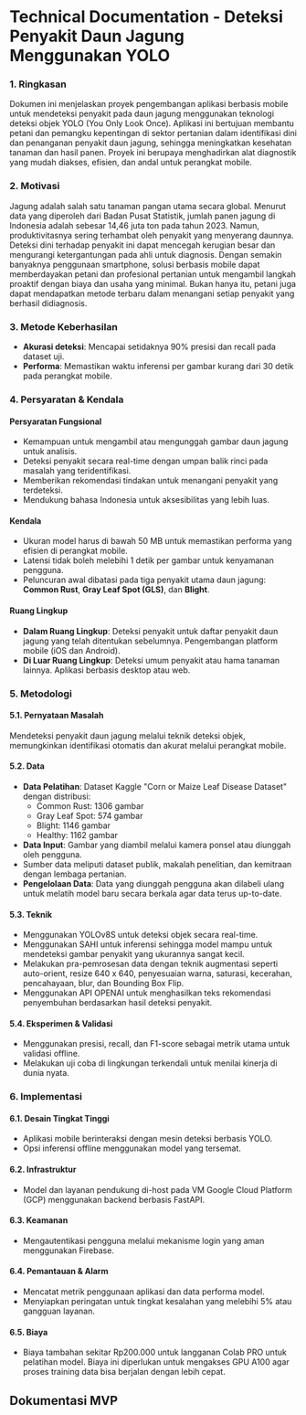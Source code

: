 # Technical Documentation - Deteksi Penyakit Daun Jagung Menggunakan YOLO

### 1. Ringkasan
Dokumen ini menjelaskan proyek pengembangan aplikasi berbasis mobile untuk mendeteksi penyakit pada daun jagung menggunakan teknologi deteksi objek YOLO (You Only Look Once). Aplikasi ini bertujuan membantu petani dan pemangku kepentingan di sektor pertanian dalam identifikasi dini dan penanganan penyakit daun jagung, sehingga meningkatkan kesehatan tanaman dan hasil panen. Proyek ini berupaya menghadirkan alat diagnostik yang mudah diakses, efisien, dan andal untuk perangkat mobile.

### 2. Motivasi
Jagung adalah salah satu tanaman pangan utama secara global. Menurut data yang diperoleh dari Badan Pusat Statistik, jumlah panen jagung di Indonesia adalah sebesar 14,46 juta ton pada tahun 2023. Namun, produktivitasnya sering terhambat oleh penyakit yang menyerang daunnya. Deteksi dini terhadap penyakit ini dapat mencegah kerugian besar dan mengurangi ketergantungan pada ahli untuk diagnosis. Dengan semakin banyaknya penggunaan smartphone, solusi berbasis mobile dapat memberdayakan petani dan profesional pertanian untuk mengambil langkah proaktif dengan biaya dan usaha yang minimal. Bukan hanya itu, petani juga dapat mendapatkan metode terbaru dalam menangani setiap penyakit yang berhasil didiagnosis.

### 3. Metode Keberhasilan
- **Akurasi deteksi**: Mencapai setidaknya 90% presisi dan recall pada dataset uji.
- **Performa**: Memastikan waktu inferensi per gambar kurang dari 30 detik pada perangkat mobile.

### 4. Persyaratan & Kendala
#### Persyaratan Fungsional
- Kemampuan untuk mengambil atau mengunggah gambar daun jagung untuk analisis.
- Deteksi penyakit secara real-time dengan umpan balik rinci pada masalah yang teridentifikasi.
- Memberikan rekomendasi tindakan untuk menangani penyakit yang terdeteksi.
- Mendukung bahasa Indonesia untuk aksesibilitas yang lebih luas.

#### Kendala
- Ukuran model harus di bawah 50 MB untuk memastikan performa yang efisien di perangkat mobile.
- Latensi tidak boleh melebihi 1 detik per gambar untuk kenyamanan pengguna.
- Peluncuran awal dibatasi pada tiga penyakit utama daun jagung: **Common Rust**, **Gray Leaf Spot (GLS)**, dan **Blight**.

#### Ruang Lingkup
- **Dalam Ruang Lingkup**: Deteksi penyakit untuk daftar penyakit daun jagung yang telah ditentukan sebelumnya. Pengembangan platform mobile (iOS dan Android).
- **Di Luar Ruang Lingkup**: Deteksi umum penyakit atau hama tanaman lainnya. Aplikasi berbasis desktop atau web.

### 5. Metodologi
#### 5.1. Pernyataan Masalah
Mendeteksi penyakit daun jagung melalui teknik deteksi objek, memungkinkan identifikasi otomatis dan akurat melalui perangkat mobile.

#### 5.2. Data
- **Data Pelatihan**: Dataset Kaggle "Corn or Maize Leaf Disease Dataset" dengan distribusi:  
  - Common Rust: 1306 gambar  
  - Gray Leaf Spot: 574 gambar  
  - Blight: 1146 gambar  
  - Healthy: 1162 gambar  
- **Data Input**: Gambar yang diambil melalui kamera ponsel atau diunggah oleh pengguna.
- Sumber data meliputi dataset publik, makalah penelitian, dan kemitraan dengan lembaga pertanian.
- **Pengelolaan Data**: Data yang diunggah pengguna akan dilabeli ulang untuk melatih model baru secara berkala agar data terus up-to-date.

#### 5.3. Teknik
- Menggunakan YOLOv8S untuk deteksi objek secara real-time.
- Menggunakan SAHI untuk inferensi sehingga model mampu untuk mendeteksi gambar penyakit yang ukurannya sangat kecil.
- Melakukan pra-pemrosesan data dengan teknik augmentasi seperti auto-orient, resize 640 x 640, penyesuaian warna, saturasi, kecerahan, pencahayaan, blur, dan Bounding Box Flip.
- Menggunakan API OPENAI untuk menghasilkan teks rekomendasi penyembuhan berdasarkan hasil deteksi penyakit.

#### 5.4. Eksperimen & Validasi
- Menggunakan presisi, recall, dan F1-score sebagai metrik utama untuk validasi offline.
- Melakukan uji coba di lingkungan terkendali untuk menilai kinerja di dunia nyata.

### 6. Implementasi
#### 6.1. Desain Tingkat Tinggi
- Aplikasi mobile berinteraksi dengan mesin deteksi berbasis YOLO.
- Opsi inferensi offline menggunakan model yang tersemat.

#### 6.2. Infrastruktur
- Model dan layanan pendukung di-host pada VM Google Cloud Platform (GCP) menggunakan backend berbasis FastAPI.

#### 6.3. Keamanan
- Mengautentikasi pengguna melalui mekanisme login yang aman menggunakan Firebase.

#### 6.4. Pemantauan & Alarm
- Mencatat metrik penggunaan aplikasi dan data performa model.
- Menyiapkan peringatan untuk tingkat kesalahan yang melebihi 5% atau gangguan layanan.

#### 6.5. Biaya
- Biaya tambahan sekitar Rp200.000 untuk langganan Colab PRO untuk pelatihan model. Biaya ini diperlukan untuk mengakses GPU A100 agar proses training data bisa berjalan dengan lebih cepat.

## **Dokumentasi MVP**

